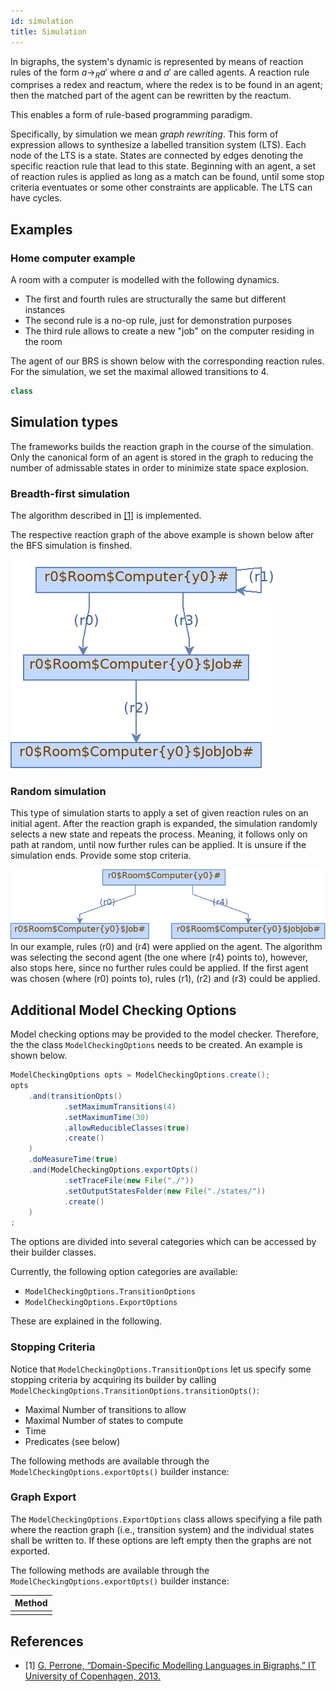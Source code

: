 ```yaml
---
id: simulation
title: Simulation
---
```


<!--# Simulation-->

In bigraphs, the system's dynamic is represented by means of reaction 
rules of the form $a \to_R a'$ where $a$ and $a'$ are called agents.
A reaction rule comprises a redex and reactum, where the redex is to be
found in an agent; then the matched part of the agent can be rewritten by
the reactum.

This enables a form of rule-based programming paradigm. 

Specifically, by simulation we mean *graph rewriting*.
This form of expression allows to synthesize a labelled transition system (LTS). 
Each node of the LTS is a state. States are connected
by edges denoting the specific reaction rule that lead to this state.
Beginning with an agent, a set of reaction rules is applied as long
as a match can be found, until some stop criteria eventuates or some 
other constraints are applicable. The LTS can have cycles.

## Examples

### Home computer example

A room with a computer is modelled with the following dynamics.

- The first and fourth rules are structurally the same but different instances
- The second rule is a no-op rule, just for demonstration purposes
- The third rule allows to create a new "job" on the computer residing in 
the room

The agent of our BRS is shown below with 
the corresponding reaction rules. For the simulation, we set the maximal
allowed transitions to 4. 


```java
class
```

## Simulation types   

The frameworks builds the reaction graph in the course of the simulation.
Only the canonical form of an agent is stored in the graph to reducing the 
number of admissable states in order to minimize state space explosion.

### Breadth-first simulation

The algorithm described in [\[1\]](#ref1) is implemented.

The respective reaction graph of the above example is shown below after 
the BFS simulation is finshed.

![imgs](./images/home-example-reaction-graph.png)

### Random simulation

This type of simulation starts to apply a set of given reaction rules
on an initial agent. After the reaction graph is expanded, the simulation
randomly selects a new state and repeats the process. Meaning, it follows
only on path at random, until now further rules can be applied. 
It is unsure if the simulation ends.
Provide some stop criteria. 

![imgs](./images/transition_graph_random.png)
In our example, rules (r0) and (r4) were applied on the agent. The algorithm
was selecting the second agent (the one where (r4) points to), however, also 
stops here, since no further rules could be applied. If the first agent 
was chosen (where (r0) points to), rules (r1), (r2) and (r3) could be applied.

## Additional Model Checking Options

Model checking options may be provided to the model checker.
Therefore, the the class `ModelCheckingOptions` needs to be created. An
example is shown below.

```java
ModelCheckingOptions opts = ModelCheckingOptions.create();
opts
    .and(transitionOpts()
            .setMaximumTransitions(4)
            .setMaximumTime(30)
            .allowReducibleClasses(true)
            .create()
    )
    .doMeasureTime(true)
    .and(ModelCheckingOptions.exportOpts()
            .setTraceFile(new File("./"))
            .setOutputStatesFolder(new File("./states/"))
            .create()
    )
;
```

The options are divided into several categories which can be accessed by
their builder classes.

Currently, the following option categories are available:

- `ModelCheckingOptions.TransitionOptions`
- `ModelCheckingOptions.ExportOptions`

These are explained in the following.

### Stopping Criteria

Notice that `ModelCheckingOptions.TransitionOptions` let us specify some stopping criteria by
acquiring its builder by calling `ModelCheckingOptions.TransitionOptions.transitionOpts()`:

- Maximal Number of transitions to allow
- Maximal Number of states to compute
- Time
- Predicates (see below)

The following methods are available through the `ModelCheckingOptions.exportOpts()` builder instance:

### Graph Export

The `ModelCheckingOptions.ExportOptions` class allows specifying a file path where the reaction graph (i.e., transition system)
and the individual states shall be written to. If these options are left empty then the graphs are not exported.

The following methods are available through the `ModelCheckingOptions.exportOpts()` builder instance:

| Method  |
|---|
|   |



## References

- \[1\] <a id="ref1" href="https://pure.itu.dk/portal/files/39500908/thesis_GianDavidPerrone.pdf">G. Perrone, “Domain-Specific Modelling Languages in Bigraphs,” IT University of Copenhagen, 2013.</a>





